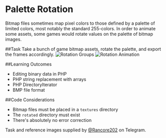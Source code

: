 # Palette Rotation
Bitmap files sometimes map pixel colors to those defined by a palette of limited colors, most notably the standard 255-colors. In order to animate some assets, some games would rotate values on the palette of bitmap images.

##Task
Take a bunch of game bitmap assets, rotate the palette, and export the frames accordingly.
![Rotation Groups](https://raw.githubusercontent.com/jkmartindale/dev-null/master/Palette%20Rotation/GroupList.png)
![Rotation Animation](https://raw.githubusercontent.com/jkmartindale/dev-null/master/Palette%20Rotation/FullPaletteRotate.gif)

##Learning Outcomes
- Editing binary data in PHP
- PHP string replacement with arrays
- PHP DirectoryIterator
- BMP file format

##Code Considerations
- Bitmap files must be placed in a `textures` directory
- The `rotated` directory must exist
- There's absolutely no error correction

Task and reference images supplied by [@Rancore202](http://t.me/rancore202) on Telegram.
